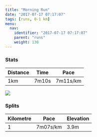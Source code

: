```yaml
---
title: "Morning Run"
date: "2017-07-17 07:17:07"
tags: [runs, 0-1 km]
menu:
  nav:
    identifier: "2017-07-17 07:17:07"
    parent: "runs"
    weight: 130
---
```


### Stats

| Distance | Time | Pace |
|----------|------|------|
|1km|7m10s|7m11s/km|

<img src='https://maps.googleapis.com/maps/api/staticmap?maptype=roadmap&path=enc:wfjeI`_wLsCxA|C}A{CxAxCsAkAf@&key=AIzaSyAfqMeaZ1CCJFGP5cWud__oZnT_Pybg-1M&size=800x800&markers=color:yellow|label:S|53.4694,-2.25281&markers=color:green|label:F|53.469739999999994,-2.25302'>

### Splits

| Kilometre | Pace | Elevation |
|------|------|-----------|
|1|7m07s/km|3.9m|
